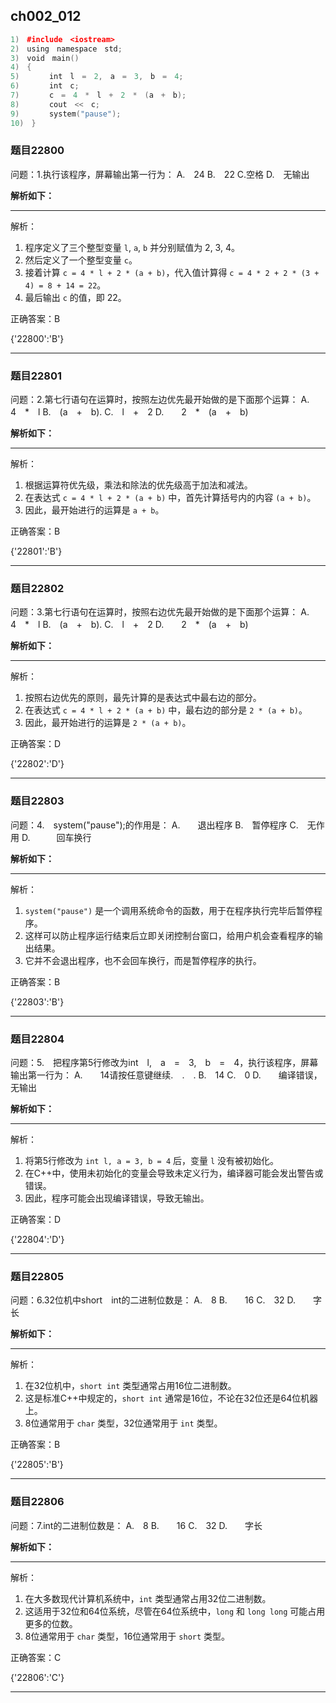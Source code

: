 ## ch002_012
``` c++
1)　#include　<iostream>
2)　using　namespace　std;
3)　void　main()
4)　{
5)　　　　int　l　=　2,　a　=　3,　b　=　4;　
6)　　　　int　c;
7)　　　　c　=　4　*　l　+　2　*　(a　+　b);　
8)　　　　cout　<<　c;
9)　　　　system("pause");
10)　}

```
### 题目22800
问题：1.执行该程序，屏幕输出第一行为：
A.　24
B.　22
C.空格
D.　无输出


**解析如下：**

------

解析：
1. 程序定义了三个整型变量 `l`, `a`, `b` 并分别赋值为 2, 3, 4。
2. 然后定义了一个整型变量 `c`。
3. 接着计算 `c = 4 * l + 2 * (a + b)`，代入值计算得 `c = 4 * 2 + 2 * (3 + 4) = 8 + 14 = 22`。
4. 最后输出 `c` 的值，即 22。

正确答案：B

{'22800':'B'}

------

### 题目22801
问题：2.第七行语句在运算时，按照左边优先最开始做的是下面那个运算：
A.　　4　*　l
B.　(a　+　b).
C.　l　+　2
D.　　2　*　(a　+　b)


**解析如下：**

------

解析：
1. 根据运算符优先级，乘法和除法的优先级高于加法和减法。
2. 在表达式 `c = 4 * l + 2 * (a + b)` 中，首先计算括号内的内容 `(a + b)`。
3. 因此，最开始进行的运算是 `a + b`。

正确答案：B

{'22801':'B'}

------

### 题目22802
问题：3.第七行语句在运算时，按照右边优先最开始做的是下面那个运算：
A.　　4　*　l
B.　(a　+　b).
C.　l　+　2
D.　　2　*　(a　+　b)


**解析如下：**

------

解析：
1. 按照右边优先的原则，最先计算的是表达式中最右边的部分。
2. 在表达式 `c = 4 * l + 2 * (a + b)` 中，最右边的部分是 `2 * (a + b)`。
3. 因此，最开始进行的运算是 `2 * (a + b)`。

正确答案：D

{'22802':'D'}

------

### 题目22803
问题：4.　system("pause");的作用是：
A.　　退出程序
B.　暂停程序
C.　无作用
D.　　　回车换行


**解析如下：**

------

解析：
1. `system("pause")` 是一个调用系统命令的函数，用于在程序执行完毕后暂停程序。
2. 这样可以防止程序运行结束后立即关闭控制台窗口，给用户机会查看程序的输出结果。
3. 它并不会退出程序，也不会回车换行，而是暂停程序的执行。

正确答案：B

{'22803':'B'}

------

### 题目22804
问题：5.　把程序第5行修改为int　l,　a　=　3,　b　=　4，执行该程序，屏幕输出第一行为：
A.　　14请按任意键继续.　.　.
B.　14
C.　0
D.　　编译错误，无输出


**解析如下：**

------

解析：
1. 将第5行修改为 `int l, a = 3, b = 4` 后，变量 `l` 没有被初始化。
2. 在C++中，使用未初始化的变量会导致未定义行为，编译器可能会发出警告或错误。
3. 因此，程序可能会出现编译错误，导致无输出。

正确答案：D

{'22804':'D'}

------

### 题目22805
问题：6.32位机中short　int的二进制位数是：
A.　8
B.　　16
C.　32
D.　　字长


**解析如下：**

------

解析：
1. 在32位机中，`short int` 类型通常占用16位二进制数。
2. 这是标准C++中规定的，`short int` 通常是16位，不论在32位还是64位机器上。
3. 8位通常用于 `char` 类型，32位通常用于 `int` 类型。

正确答案：B

{'22805':'B'}

------

### 题目22806
问题：7.int的二进制位数是：
A.　8
B.　　16
C.　32
D.　　字长


**解析如下：**

------

解析：
1. 在大多数现代计算机系统中，`int` 类型通常占用32位二进制数。
2. 这适用于32位和64位系统，尽管在64位系统中，`long` 和 `long long` 可能占用更多的位数。
3. 8位通常用于 `char` 类型，16位通常用于 `short` 类型。

正确答案：C

{'22806':'C'}

------

